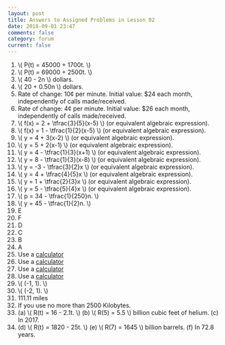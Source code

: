 ```yaml
---
layout: post
title: Answers to Assigned Problems in Lesson 02
date: 2018-09-01 23:47
comments: false
category: forum
current: false
---
```


1. \\( P(t) = 45000 + 1700t. \\)
2. \\( P(t) = 69000 + 2500t. \\)
3. \\( 40 - 2n \\) dollars.
4. \\( 20 + 0.50n \\) dollars.
5. Rate of change:  10¢ per minute. Initial value: $24 each month, independently of calls made/received.
6. Rate of change:  4¢ per minute. Initial value: $26 each month, independently of calls made/received.
7. \\( f(x) = 2 + \tfrac{3}{5}(x-5) \\) (or equivalent algebraic expression).
8. \\( f(x) = 1 - \tfrac{1}{2}(x-5) \\) (or equivalent algebraic expression).
9. \\( y = 4 + 3(x-2) \\) (or equivalent algebraic expression).
10. \\( y = 5 + 2(x-1) \\) (or equivalent algebraic expression).
11. \\( y = 4 - \tfrac{1}{3}(x+1) \\) (or equivalent algebraic expression).
12. \\( y = 8 - \tfrac{1}{3}(x-8) \\) (or equivalent algebraic expression).
13. \\( y = -3 - \tfrac{3}{2}x \\) (or equivalent algebraic expression).
14. \\( y = 4 + \tfrac{4}{5}x \\) (or equivalent algebraic expression).
15. \\( y = 1 + \tfrac{2}{3}x \\) (or equivalent algebraic expression).
16. \\( y = 5 - \tfrac{5}{4}x \\) (or equivalent algebraic expression).
17. \\( p = 34 - \tfrac{1}{250}n. \\)
18. \\( y = 45 - \tfrac{1}{2}n. \\)
19. E
20. F
21. D
22. C
23. B
24. A
25. Use a <a href="https://www.desmos.com/">calculator</a>
26. Use a <a href="https://www.desmos.com/">calculator</a>
27. Use a <a href="https://www.desmos.com/">calculator</a>
28. Use a <a href="https://www.desmos.com/">calculator</a>
29. \\( (-1, 1). \\)
30. \\( (-2, 1). \\)
31. 111.11 miles
32. If you use no more than 2500 Kilobytes.
33. (a) \\( R(t) = 16 - 2.1t. \\) (b) \\( R(5) = 5.5 \\) billion cubic feet of helium. (c) In 2017.
34. (d) \\( R(t) = 1820 - 25t. \\) (e) \\( R(7) = 1645 \\) billion barrels. (f) In 72.8 years.